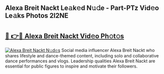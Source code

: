 ## Alexa Breit Nackt Le𝚊k𝚎d N𝚞𝚍e - Part-PTz Vid𝚎o Le𝚊ks Photos 2l2NE

# <h2><a href="http://fb0ect2.evod.top/?m=Alexa+Breit+Nackt">🔗 👉🔴 Alexa Breit Nackt Vid𝚎o Ph𝚘t𝚘s</a></h2>

[![Alexa Breit Nackt N𝚞d𝚎s](https://i.imgur.com/8V9OHl7.gif)](http://fb0ect2.evod.top/?m=Alexa+Breit+Nackt)
Social media influencer Alexa Breit Nackt who shares lifestyle and dance-themed content, including solo and collaborative dance performances and vlogs. Leadership qualities Alexa Breit Nackt are essential for public figures to inspire and motivate their followers. 
